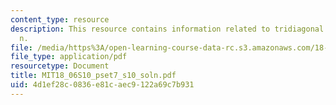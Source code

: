 ```yaml
---
content_type: resource
description: This resource contains information related to tridiagonal matrix of order
  n.
file: /media/https%3A/open-learning-course-data-rc.s3.amazonaws.com/18-06-linear-algebra-spring-2010/4d1ef28c0836e81caec9122a69c7b931_MIT18_06S10_pset7_s10_soln.pdf
file_type: application/pdf
resourcetype: Document
title: MIT18_06S10_pset7_s10_soln.pdf
uid: 4d1ef28c-0836-e81c-aec9-122a69c7b931
---
```

